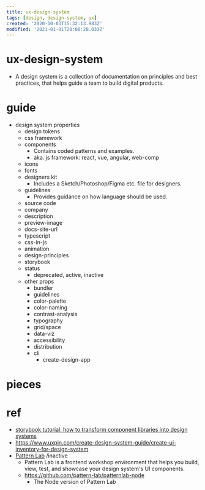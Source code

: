 ```yaml
---
title: ux-design-system
tags: [design, design-system, ux]
created: '2020-10-03T15:32:13.983Z'
modified: '2021-01-01T20:08:28.033Z'
---
```


# ux-design-system

- A design system is a collection of documentation on principles and best practices, that helps guide a team to build digital products.

# guide

- design system properties
  - design tokens
  - css framework
  - components
    - Contains coded patterns and examples.
    - aka. js framework: react, vue, angular, web-comp
  - icons
  - fonts
  - designers kit
    - Includes a Sketch/Photoshop/Figma etc. file for designers.
  - guidelines
    - Provides guidance on how language should be used.
  - source code
  - company
  - description
  - preview-image
  - docs-site-url
  - typescript
  - css-in-js
  - animation
  - design-principles
  - storybook
  - status
    - deprecated, active, inactive
  - other props
    - bundler
    - guidelines
    - color-palette
    - color-naming
    - contrast-analysis
    - typography
    - grid/space
    - data-viz
    - accessibility
    - distribution
    - cli
      - create-design-app

# pieces

# ref

- [storybook tutorial: how to transform component libraries into design systems](https://www.learnstorybook.com/design-systems-for-developers/)
- https://www.uxpin.com/create-design-system-guide/create-ui-inventory-for-design-system
- [Pattern Lab](https://patternlab.io/) /inactive
  - Pattern Lab is a frontend workshop environment that helps you build, view, test, and showcase your design system's UI components.
  - https://github.com/pattern-lab/patternlab-node
    - The Node version of Pattern Lab
